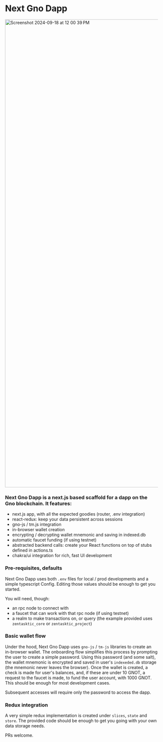 # Next Gno Dapp

<img width="1538" alt="Screenshot 2024-09-18 at 12 00 39 PM" src="https://github.com/user-attachments/assets/1c78db9a-c6b3-4d67-a384-13152e740a7b">

### Next Gno Dapp is a next.js based scaffold for a dapp on the Gno blockchain. It features:
                    
- next.js app, with all the expected goodies (router, .env integration)
- react-redux: keep your data persistent across sessions
- gno-js / tm.js integration
- in-browser wallet creation
- encrypting / decrypting wallet mnemonic and saving in indexed.db
- automatic faucet funding (if using testnet)
- abstracted backend calls: create your React functions on top of stubs defined in actions.ts
- chakra/ui integration for rich, fast UI development

### Pre-requisites, defaults

Next Gno Dapp uses both `.env` files for local / prod developments and a simple typescript Config. Editing those values should be enough to get you started.

You will need, though:

- an rpc node to connect with
- a faucet that can work with that rpc node (if using testnet)
- a realm to make transactions on, or query (the example provided uses `zentasktic_core` or `zentasktic_project`)

### Basic wallet flow

Under the hood, Next Gno Dapp uses `gno-js` / `tm-js` libraries to create an in-browser wallet. The onboarding flow simplifies this process by prompting the user to create a simple password. Using this password (and some salt), the wallet mnemonic is encrypted and saved in user's `indexeded.db` storage (the mnemonic never leaves the browser). Once the wallet is created, a check is made for user's balances, and, if these are under 10 GNOT, a request to the faucet is made, to fund the user account, with 1000 GNOT. This should be enough for most development cases.  

Subsequent accesses will require only the password to access the dapp.

### Redux integration

A very simple redux implementation is created under `slices`, `state` and `store`. The provided code should be enough to get you going with your own data storage needs.

PRs welcome.
